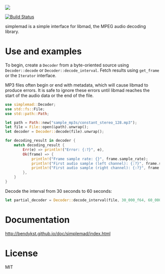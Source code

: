 [![](https://img.shields.io/crates/v/simplemad.svg)](https://crates.io/crates/simplemad)

[![Build Status](https://travis-ci.org/bendykst/simple-mad.rs.svg?branch=master)](https://travis-ci.org/bendykst/simple-mad.rs)

simplemad is a simple interface for libmad, the MPEG audio decoding library.

# Use and examples

To begin, create a `Decoder` from a byte-oriented source using
`Decoder::decode` or `Decoder::decode_interval`. Fetch results using
`get_frame` or the `Iterator` interface.

MP3 files often begin or end with metadata, which will cause libmad to produce
errors. It is safe to ignore these errors until libmad reaches the start of the
audio data or the end of the file.

```Rust
use simplemad::Decoder;
use std::fs::File;
use std::path::Path;

let path = Path::new("sample_mp3s/constant_stereo_128.mp3");
let file = File::open(&path).unwrap();
let decoder = Decoder::decode(file).unwrap();

for decoding_result in decoder {
    match decoding_result {
        Err(e) => println!("Error: {:?}", e),
        Ok(frame) => {
            println!("Frame sample rate: {}", frame.sample_rate);
            println!("First audio sample (left channel): {:?}", frame.samples[0][0]);
            println!("First audio sample (right channel): {:?}", frame.samples[1][0]);
        },
    }
}
```

Decode the interval from 30 seconds to 60 seconds:

```Rust
let partial_decoder = Decoder::decode_interval(file, 30_000_f64, 60_000_f64).unwrap();
```

# Documentation

http://bendykst.github.io/doc/simplemad/index.html

# License

MIT
